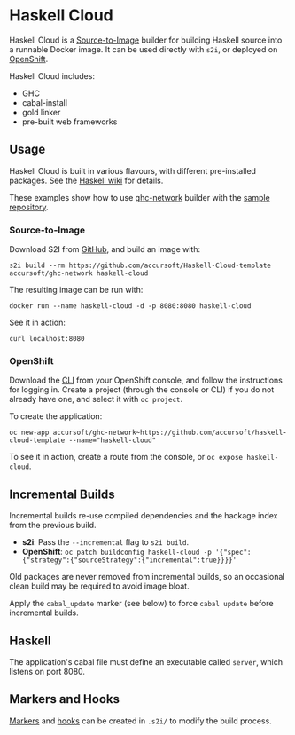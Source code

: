 # Haskell Cloud

Haskell Cloud is a [Source-to-Image](https://github.com/openshift/source-to-image) builder for building Haskell source into a runnable Docker image.
It can be used directly with `s2i`, or deployed on [OpenShift](https://www.openshift.com/).

Haskell Cloud includes:

- GHC
- cabal-install
- gold linker
- pre-built web frameworks

## Usage

Haskell Cloud is built in various flavours, with different pre-installed packages. See the [Haskell wiki](http://www.haskell.org/haskellwiki/Web/Cloud#OpenShift) for details.

These examples show how to use [ghc-network](https://hub.docker.com/r/accursoft/ghc-network/) builder with the [sample repository](https://github.com/accursoft/Haskell-Cloud-template).

### Source-to-Image

Download S2I from [GitHub](https://github.com/openshift/source-to-image/releases), and build an image with:

`s2i build --rm https://github.com/accursoft/Haskell-Cloud-template accursoft/ghc-network haskell-cloud`

The resulting image can be run with:

`docker run --name haskell-cloud -d -p 8080:8080 haskell-cloud`

See it in action:

`curl localhost:8080`

### OpenShift

Download the [CLI](https://docs.openshift.com/online/cli_reference/get_started_cli.html#installing-the-cli) from your OpenShift console, and follow the instructions for logging in.
Create a project (through the console or CLI) if you do not already have one, and select it with `oc project`.

To create the application:

`oc new-app accursoft/ghc-network~https://github.com/accursoft/haskell-cloud-template --name="haskell-cloud"`

To see it in action, create a route from the console, or `oc expose haskell-cloud`.

## Incremental Builds

Incremental builds re-use compiled dependencies and the hackage index from the previous build.

- **s2i**: Pass the `--incremental` flag to `s2i build`.
- **OpenShift**: `oc patch buildconfig haskell-cloud -p '{"spec":{"strategy":{"sourceStrategy":{"incremental":true}}}}'`

Old packages are never removed from incremental builds, so an occasional clean build may be required to avoid image bloat.

Apply the `cabal_update` marker (see below) to force `cabal update` before incremental builds.

## Haskell

The application's cabal file must define an executable called `server`, which listens on port 8080.

## Markers and Hooks

[Markers](https://bitbucket.org/accursoft/haskell-cloud-template/src/tip/.s2i/markers/README) and [hooks](https://bitbucket.org/accursoft/haskell-cloud-template/src/tip/.s2i/hooks/README) can be created in `.s2i/` to modify the build process.